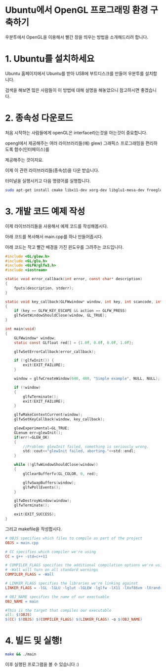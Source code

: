 # Ubuntu에서 OpenGL 프로그래밍 환경 구축하기

우분투에서 OpenGL을 이용해서 빨간 창을 띄우는 방법을 소개해드리려 합니다.

# 1. Ubuntu를 설치하세요

Ubuntu 홈페이지에서 Ubuntu를 받아 USB에 부트디스크를 만들어 우분투를 설치합니다.

검색을 해보면 많은 사람들이 이 방법에 대해 설명을 해놓았으니 참고하시면 좋겠습니다.

# 2. 종속성 다운로드

처음 시작하는 사람들에게 openGL은 interface라는것을 아는것이 중요합니다.

opengl에서 제공해주는 여러 라이브러리들(예) glew) 그래픽스 프로그래밍을 편리하도록 함수(인터페이스)를

제공해주는 것이지요.

이제 이 관련 라이브러리들(종속성)을 다운 받습니다.

터미널을 실행시키고 다음 명령어를 실행합니다.   

```bash
sudo apt-get install cmake libx11-dev xorg-dev libglu1-mesa-dev freeglut3-dev libglew1.5 libglew1.5-dev libglu1-mesa libglu1-mesa-dev libgl1-mesa-glx libgl1-mesa-devsudo apt-get install cmake libx11-dev xorg-dev libglu1-mesa-dev freeglut3-dev libglew1.5 libglew1.5-dev libglu1-mesa libglu1-mesa-dev libgl1-mesa-glx libgl1-mesa-dev libglfw3-dev libglfw3
```

# 3. 개발 코드 예제 작성

이제 라이브러리들을 사용해서 예제 코드를 작성해봅시다.

아래 코드를 복사해서 main.cpp를 하나 만들어줍시다.

아래 코드는 작고 빨간 배경을 가진 윈도우를 그려주는 코드입니다.

```c
#include <GL/glew.h>
#include <GL/glu.h>
#include <GLFW/glfw3.h>
#include <iostream>

static void error_callback(int error, const char* description)
{
    fputs(description, stderr);
}

static void key_callback(GLFWwindow* window, int key, int scancode, int action, int mods)
{
    if (key == GLFW_KEY_ESCAPE && action == GLFW_PRESS)
    glfwSetWindowShouldClose(window, GL_TRUE);
}

int main(void)
{
    GLFWwindow* window;
    static const GLfloat red[] = {1.0f, 0.0f, 0.0f, 1.0f};

    glfwSetErrorCallback(error_callback);

    if (!glfwInit()) {
        exit(EXIT_FAILURE);
    }

    window = glfwCreateWindow(640, 480, "Simple example", NULL, NULL);

    if (!window)
    {
        glfwTerminate();
        exit(EXIT_FAILURE);
    }

    glfwMakeContextCurrent(window);
    glfwSetKeyCallback(window, key_callback);

    glewExperimental=GL_TRUE;
    GLenum err=glewInit();
    if(err!=GLEW_OK)
    {
        //Problem: glewInit failed, something is seriously wrong.
        std::cout<<"glewInit failed, aborting."<<std::endl;
    }

    while (!glfwWindowShouldClose(window))
    {
        glClearBufferfv(GL_COLOR, 0, red);

        glfwSwapBuffers(window);
        glfwPollEvents();
    }

    glfwDestroyWindow(window);
    glfwTerminate();

    exit(EXIT_SUCCESS);
}
```

그리고 makefile을 작성합시다.

```makefile
# OBJS specifies which files to compile as part of the project
OBJS = main.cpp

# CC specifies which compiler we're using
CC = g++ -std=c++11

# COMPILER_FLAGS specifies the additional compilation options we're using
# -Wall will turn on all standard warnings
COMPILER_FLAGS = -Wall

# LINKER_FLAGS specifies the libraries we're linking against
LINKER_FLAGS = -lGL -lGLU -lglut -lGLEW -lglfw -lX11 -lXxf86vm -lXrandr -lpthread -lXi -ldl -lXinerama -lXcursor

# OBJ_NAME specifies the name of our exectuable
OBJ_NAME = main

#This is the target that compiles our executable
all: $(OBJS)
$(CC) $(OBJS) $(COMPILER_FLAGS) $(LINKER_FLAGS) -o $(OBJ_NAME)
```

# 4. 빌드 및 실행!

```bash
make && ./main
```

이후 실행된 프로그램을 볼 수 있습니다 :)